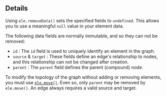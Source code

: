 ## Details

Using `ele.removeData()` sets the specified fields to `undefined`.  This allows you to use a meaningful `null` value in your element data.

The following data fields are normally immutable, and so they can not be removed:

 * `id` : The `id` field is used to uniquely identify an element in the graph.
 * `source` & `target` : These fields define an edge's relationship to nodes, and this relationship can not be changed after creation.
 * `parent` : The `parent` field defines the parent (compound) node.

To modify the topology of the graph without adding or removing elements, you must use [`ele.move()`](#ele.move).  Even so, only `parent` may be removed by `ele.move()`.  An edge always requires a valid source and target.